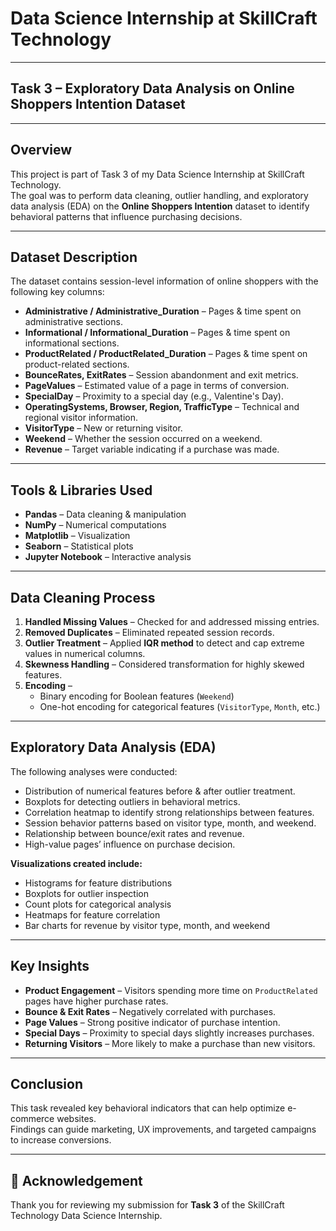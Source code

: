 # Data Science Internship at SkillCraft Technology  
__________
## Task 3 – Exploratory Data Analysis on Online Shoppers Intention Dataset
________

## Overview
This project is part of Task 3 of my Data Science Internship at SkillCraft Technology.  
The goal was to perform data cleaning, outlier handling, and exploratory data analysis (EDA) on the **Online Shoppers Intention** dataset to identify behavioral patterns that influence purchasing decisions.

---

## Dataset Description
The dataset contains session-level information of online shoppers with the following key columns:

- **Administrative / Administrative_Duration** – Pages & time spent on administrative sections.  
- **Informational / Informational_Duration** – Pages & time spent on informational sections.  
- **ProductRelated / ProductRelated_Duration** – Pages & time spent on product-related sections.  
- **BounceRates, ExitRates** – Session abandonment and exit metrics.  
- **PageValues** – Estimated value of a page in terms of conversion.  
- **SpecialDay** – Proximity to a special day (e.g., Valentine's Day).  
- **OperatingSystems, Browser, Region, TrafficType** – Technical and regional visitor information.  
- **VisitorType** – New or returning visitor.  
- **Weekend** – Whether the session occurred on a weekend.  
- **Revenue** – Target variable indicating if a purchase was made.

---

## Tools & Libraries Used
- **Pandas** – Data cleaning & manipulation  
- **NumPy** – Numerical computations  
- **Matplotlib** – Visualization  
- **Seaborn** – Statistical plots  
- **Jupyter Notebook** – Interactive analysis  

---

## Data Cleaning Process
1. **Handled Missing Values** – Checked for and addressed missing entries.  
2. **Removed Duplicates** – Eliminated repeated session records.  
3. **Outlier Treatment** – Applied **IQR method** to detect and cap extreme values in numerical columns.  
4. **Skewness Handling** – Considered transformation for highly skewed features.  
5. **Encoding** –  
   - Binary encoding for Boolean features (`Weekend`)  
   - One-hot encoding for categorical features (`VisitorType`, `Month`, etc.)  

---

## Exploratory Data Analysis (EDA)
The following analyses were conducted:
- Distribution of numerical features before & after outlier treatment.  
- Boxplots for detecting outliers in behavioral metrics.  
- Correlation heatmap to identify strong relationships between features.  
- Session behavior patterns based on visitor type, month, and weekend.  
- Relationship between bounce/exit rates and revenue.  
- High-value pages’ influence on purchase decision.  

**Visualizations created include:**
- Histograms for feature distributions  
- Boxplots for outlier inspection  
- Count plots for categorical analysis  
- Heatmaps for feature correlation  
- Bar charts for revenue by visitor type, month, and weekend  

---

## Key Insights
- **Product Engagement** – Visitors spending more time on `ProductRelated` pages have higher purchase rates.  
- **Bounce & Exit Rates** – Negatively correlated with purchases.  
- **Page Values** – Strong positive indicator of purchase intention.  
- **Special Days** – Proximity to special days slightly increases purchases.  
- **Returning Visitors** – More likely to make a purchase than new visitors.  

---

## Conclusion
This task revealed key behavioral indicators that can help optimize e-commerce websites.  
Findings can guide marketing, UX improvements, and targeted campaigns to increase conversions.

---

## 🙏 Acknowledgement
Thank you for reviewing my submission for **Task 3** of the SkillCraft Technology Data Science Internship.
